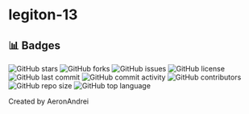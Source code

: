 # legiton-13

## 📊 Badges

![GitHub stars](https://img.shields.io/github/stars/AeronAndrei/legiton-13?style=flat-square) ![GitHub forks](https://img.shields.io/github/forks/AeronAndrei/legiton-13?style=flat-square) ![GitHub issues](https://img.shields.io/github/issues/AeronAndrei/legiton-13?style=flat-square) ![GitHub license](https://img.shields.io/github/license/AeronAndrei/legiton-13?style=flat-square) ![GitHub last commit](https://img.shields.io/github/last-commit/AeronAndrei/legiton-13?style=flat-square) ![GitHub commit activity](https://img.shields.io/github/commit-activity/m/AeronAndrei/legiton-13?style=flat-square) ![GitHub contributors](https://img.shields.io/github/contributors/AeronAndrei/legiton-13?style=flat-square) ![GitHub repo size](https://img.shields.io/github/repo-size/AeronAndrei/legiton-13?style=flat-square) ![GitHub top language](https://img.shields.io/github/languages/top/AeronAndrei/legiton-13?style=flat-square) 


Created by AeronAndrei
